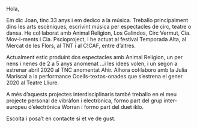 Hola,

Em dic Joan, tinc 33 anys i em dedico a la música. Treballo principalment dins les arts escèniques, escrivint música per espectacles de circ, teatre o dansa. He col·laborat amb Animal Religion, Los Galindos, Circ Vermut, Cia. Mov-i-ments i Cia. Pscioproject, i he actuat al festival Temporada Alta, al Mercat de les Flors, al TNT i al C!CAF, entre d’altres.

Actualment estic produint dos espectacles amb Animal Religion, un per nens i nenes de 2 a 5 anys anomenat ...i les idees volen, i un segon a estrenar abril 2020 al TNC anomentat Ahir. Alhora col·laboro amb la Julia Mariscal a la performance Ocells-textos-onades que s’estrena el gener 2020 al Teatre Lliure.

A més d’aquests projectes interdisciplinaris també treballo en el meu projecte personal de vibràfon i electrònica, formo part del grup inter-europeu d’electrònica Worran i formo part del duet iklo.

Escolta i posa’t en contacte si et ve de gust.
